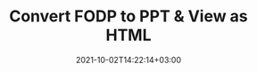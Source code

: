 ---
############################# Static ############################
layout: "autogen"
date: 2021-10-02T14:22:14+03:00
draft: false
path: "total/net/conversion/fodp-to-ppt/"

############################# Head ############################
head_title: "Convert FODP to PPT in C# VB.NET & View as HTML"
head_description: "Code example to convert FODP to PPT and 100+ other file formats in .NET (C#, VB.NET, ASP.NET & .NET Core) applications. Display the Converted PPT document as HTML viewer."

############################# Header ############################
title: "Convert FODP to PPT & View as HTML"
description: "Programmatically convert FODP to PPT in .NET applications using flexible options to customize the resultant document. Convert the complete document or specific pages based on page numbers or selective page ranges using the .NET document conversion library."

############################# SubMenu ############################
submenu:
    enable: false

############################# Content ############################
content:
    enable: true
    block:
    - title_left: "FODP to PPT Conversion in C# .NET"
      content_left: |
          FODP to PPT file conversion using C#. Add watermark and view the converted document as HTML without using any external software.

          -   Create **Converter** object to convert FODP document
          -   Set the convert options for PPT format
          -   Call **Convert** method of **Converter** class instance for conversion to PPT
          -   Set options for HTML viewer
          -   Create **Viewer** object to view converted PPT as HTML
          
      title_right: "Convert Whole Document or Specific Pages"
      content_right: |
          You require `GroupDocs.Conversion` & `GroupDocs.Viewer` namespaces to convert between a wide range of popular document types such as PDF, Microsoft Word, Excel, PowerPoint, Project, Outlook, HTML, diagrams and image file formats. Explore other [.NET APIs for Office documents](https://products.conholdate.com/total/net/) as offered by Conholdate.Total.
          
          Get the respective assembly files from the [downloads](https://downloads.conholdate.com/total/net) or fetch the whole package from [Nuget](https://www.nuget.org/packages/Conholdate.Total/) to add 'Conholdate.Total` directly in your workspace.
          
      code: |
          ```cs {linenos=false}
          // Convert FODP to PPT using GroupDocs.Conversion API
          // Create Converter object to convert FODP document
          using (Converter converter = new Converter("input.fodp"))
          {
              // set the convert options for PPT format
              var convertOptions = converter.GetPossibleConversions()["ppt"].ConvertOptions;

              // convert to PPT format
              converter.Convert("output.ppt", convertOptions);
          }

          // Set options for HTML viewer
          HtmlViewOptions viewOptions = HtmlViewOptions.ForEmbeddedResources("output{0}.html");

          // Create Viewer object to view converted PPT as HTML
          using (Viewer viewer = new Viewer("output.ppt"))
          {
              viewer.View(viewOptions);
          }
          ```
    - title_left: "Add Watermark to Converted PPT in C#"
      content_left: |
          Accurately convert documents (FODP to PPT) exactly as the original file and apply text or image watermarks to the converted document pages using C# .NET.

          -   Create **Converter** object to convert FODP document
          -   Create new instance of **WatermarkOptions** class
          -   Specify watermark properties (color, width, text, image etc)
          -   Instantiate the proper **ConvertOptions** class
          -   Set **Watermark** property of the **ConvertOptions** instance
          -   Call **Convert** method of **Converter** class instance for conversion to PPT
        
      title_right: "Source Document Information Extraction"
      content_right: |
          The documents information extraction feature not only allows getting the basic information about the source document file but it also supports extracting some valuable file-format specific information such as project start and end dates of a Microsoft Project file, any printing restrictions on a PDF document, list of folders enclosed in an Outlook data file etc. 

          Convert popular document file formats on different operating systems such as Windows, Linux or macOS while using platforms such as Windows Azure, Mono and Xamarin.
          
      code: |
          ```cs {linenos=false}
          // Create Converter object to convert FODP document
          using (Converter converter = new Converter("input.fodp"))
          {
              // Create new instance of WatermarkOptions class
              WatermarkOptions watermark = new WatermarkOptions
              {
                  Text = "Sample watermark",
                  Color = Color.Red,
                  Width = 100,
                  Height = 100,
                  Background = true
              };

              // Instantiate the proper ConvertOptions class
              PdfConvertOptions options = new PdfConvertOptions
              {
                  Watermark = watermark
              };

              // convert to PPT format
              converter.Convert("output.ppt", options);
          }
          ```
############################# About Formats ############################
about_formats:
    enable: false
############################# More Formats ############################
more_formats:
    enable: true
    auto: false
    other_out_formats: PDF DOCX DOT DOTX DOTM TXT RTF HTML MHTML XLS XLSX XLSM XLT XLTX XLTM CSV DIF PPT PPTX PPS PPSX POT POTX POTM ODT OTT OTP ODP ODS EMZ WMZ SVGZ TEX DCM WMF BMP PNG GIF JPEG TIFF
############################# Back to top ###############################
back_to_top:
  enable: true
---